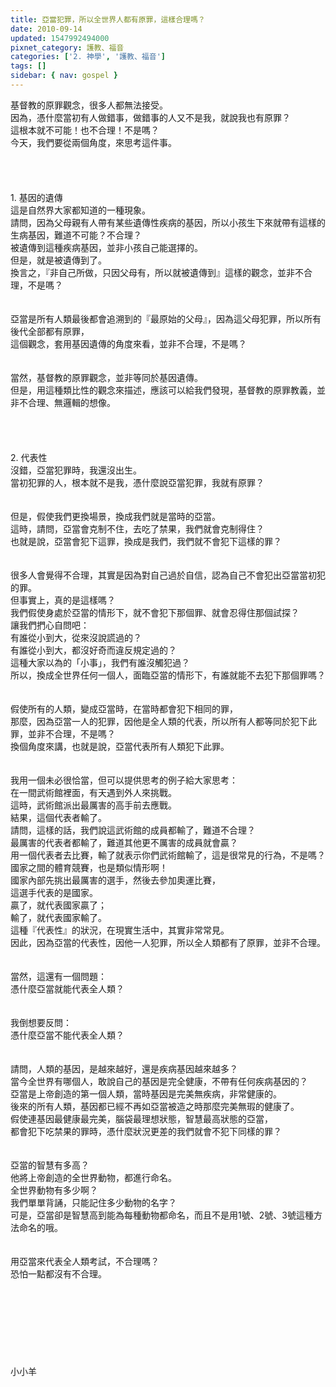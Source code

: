 ```yaml
---
title: 亞當犯罪，所以全世界人都有原罪，這樣合理嗎？
date: 2010-09-14
updated: 1547992494000
pixnet_category: 護教、福音
categories: ['2. 神學', '護教、福音']
tags: []
sidebar: { nav: gospel }
---
```


<p>基督教的原罪觀念，很多人都無法接受。<br/>因為，憑什麼當初有人做錯事，做錯事的人又不是我，就說我也有原罪？<br/>這根本就不可能！也不合理！不是嗎？<br/><!--more-->今天，我們要從兩個角度，來思考這件事。<br/><br/><br/><br/><br/>1.	基因的遺傳<br/>這是自然界大家都知道的一種現象。<br/>請問，因為父母親有人帶有某些遺傳性疾病的基因，所以小孩生下來就帶有這樣的生病基因，難道不可能？不合理？<br/>被遺傳到這種疾病基因，並非小孩自己能選擇的。<br/>但是，就是被遺傳到了。<br/>換言之，『非自己所做，只因父母有，所以就被遺傳到』這樣的觀念，並非不合理，不是嗎？<br/><br/><br/>亞當是所有人類最後都會追溯到的『最原始的父母』，因為這父母犯罪，所以所有後代全部都有原罪，<br/>這個觀念，套用基因遺傳的角度來看，並非不合理，不是嗎？<br/><br/><br/>當然，基督教的原罪觀念，並非等同於基因遺傳。<br/>但是，用這種類比性的觀念來描述，應該可以給我們發現，基督教的原罪教義，並非不合理、無邏輯的想像。 <br/><br/><br/><br/><br/>2.	代表性<br/>沒錯，亞當犯罪時，我還沒出生。<br/>當初犯罪的人，根本就不是我，憑什麼說亞當犯罪，我就有原罪？<br/><br/><br/>但是，假使我們更換場景，換成我們就是當時的亞當。<br/>這時，請問，亞當會克制不住，去吃了禁果，我們就會克制得住？<br/>也就是說，亞當會犯下這罪，換成是我們，我們就不會犯下這樣的罪？<br/><br/><br/>很多人會覺得不合理，其實是因為對自己過於自信，認為自己不會犯出亞當當初犯的罪。<br/>但事實上，真的是這樣嗎？<br/>我們假使身處於亞當的情形下，就不會犯下那個罪、就會忍得住那個試探？<br/>讓我們捫心自問吧：<br/>有誰從小到大，從來沒說謊過的？<br/>有誰從小到大，都沒好奇而違反規定過的？<br/>這種大家以為的「小事」，我們有誰沒觸犯過？<br/>所以，換成全世界任何一個人，面臨亞當的情形下，有誰就能不去犯下那個罪嗎？<br/><br/><br/>假使所有的人類，變成亞當時，在當時都會犯下相同的罪，<br/>那麼，因為亞當一人的犯罪，因他是全人類的代表，所以所有人都等同於犯下此罪，並非不合理，不是嗎？<br/>換個角度來講，也就是說，亞當代表所有人類犯下此罪。<br/><br/><br/>我用一個未必很恰當，但可以提供思考的例子給大家思考：<br/>在一間武術館裡面，有天遇到外人來挑戰。<br/>這時，武術館派出最厲害的高手前去應戰。<br/>結果，這個代表者輸了。<br/>請問，這樣的話，我們說這武術館的成員都輸了，難道不合理？<br/>最厲害的代表者都輸了，難道其他更不厲害的成員就會贏？<br/>用一個代表者去比賽，輸了就表示你們武術館輸了，這是很常見的行為，不是嗎？<br/>國家之間的體育競賽，也是類似情形啊！<br/>國家內部先挑出最厲害的選手，然後去參加奧運比賽，<br/>這選手代表的是國家。<br/>贏了，就代表國家贏了；<br/>輸了，就代表國家輸了。<br/>這種『代表性』的狀況，在現實生活中，其實非常常見。<br/>因此，因為亞當的代表性，因他一人犯罪，所以全人類都有了原罪，並非不合理。<br/><br/><br/>當然，這還有一個問題：<br/>憑什麼亞當就能代表全人類？<br/><br/><br/>我倒想要反問：<br/>憑什麼亞當不能代表全人類？<br/><br/><br/>請問，人類的基因，是越來越好，還是疾病基因越來越多？<br/>當今全世界有哪個人，敢說自己的基因是完全健康，不帶有任何疾病基因的？<br/>亞當是上帝創造的第一個人類，當時基因是完美無疾病，非常健康的。<br/>後來的所有人類，基因都已經不再如亞當被造之時那麼完美無瑕的健康了。<br/>假使連基因最健康最完美，腦袋最理想狀態，智慧最高狀態的亞當，<br/>都會犯下吃禁果的罪時，憑什麼狀況更差的我們就會不犯下同樣的罪？<br/><br/><br/>亞當的智慧有多高？<br/>他將上帝創造的全世界動物，都進行命名。<br/>全世界動物有多少啊？<br/>我們單單背誦，只能記住多少動物的名字？<br/>可是，亞當卻是智慧高到能為每種動物都命名，而且不是用1號、2號、3號這種方法命名的哦。<br/><br/><br/>用亞當來代表全人類考試，不合理嗎？<br/>恐怕一點都沒有不合理。<br/><br/><br/><br/><br/><br/><br/><br/><br/>小小羊<br/>
</p>